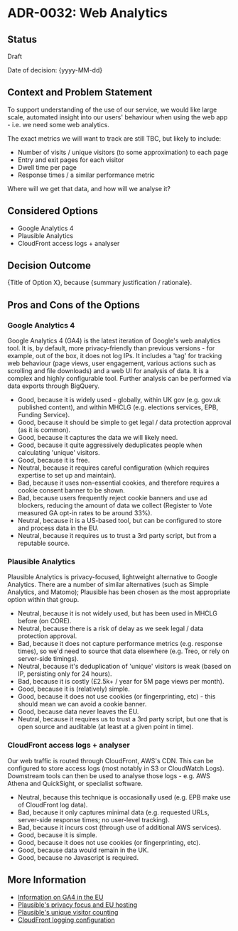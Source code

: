 # ADR-0032: Web Analytics

## Status

Draft

Date of decision: {yyyy-MM-dd}

## Context and Problem Statement

To support understanding of the use of our service, we would like large scale, automated insight into our users'
behaviour when using the web app - i.e. we need some web analytics.

The exact metrics we will want to track are still TBC, but likely to include:
- Number of visits / unique visitors (to some approximation) to each page
- Entry and exit pages for each visitor
- Dwell time per page
- Response times / a similar performance metric

Where will we get that data, and how will we analyse it?

## Considered Options

* Google Analytics 4
* Plausible Analytics
* CloudFront access logs + analyser

## Decision Outcome

{Title of Option X}, because {summary justification / rationale}.

## Pros and Cons of the Options

### Google Analytics 4

Google Analytics 4 (GA4) is the latest iteration of Google's web analytics tool. It is, by default, more privacy-friendly
than previous versions - for example, out of the box, it does not log IPs. It includes a 'tag' for tracking web behaviour
(page views, user engagement, various actions such as scrolling and file downloads) and a web UI for analysis of data. It
is a complex and highly configurable tool. Further analysis can be performed via data exports through BigQuery.

* Good, because it is widely used - globally, within UK gov (e.g. gov.uk published content), and within MHCLG (e.g.
  elections services, EPB, Funding Service).
* Good, because it should be simple to get legal / data protection approval (as it is common).
* Good, because it captures the data we will likely need.
* Good, because it quite aggressively deduplicates people when calculating 'unique' visitors.
* Good, because it is free.
* Neutral, because it requires careful configuration (which requires expertise to set up and maintain).
* Bad, because it uses non-essential cookies, and therefore requires a cookie consent banner to be shown.
* Bad, because users frequently reject cookie banners and use ad blockers, reducing the amount of data we collect
  (Register to Vote measured GA opt-in rates to be around 33%).
* Neutral, because it is a US-based tool, but can be configured to store and process data in the EU.
* Neutral, because it requires us to trust a 3rd party script, but from a reputable source.

### Plausible Analytics

Plausible Analytics is privacy-focused, lightweight alternative to Google Analytics. There are a number of similar
alternatives (such as Simple Analytics, and Matomo); Plausible has been chosen as the most appropriate option within
that group.

* Neutral, because it is not widely used, but has been used in MHCLG before (on CORE).
* Neutral, because there is a risk of delay as we seek legal / data protection approval.
* Bad, because it does not capture performance metrics (e.g. response times), so we'd need to source that data elsewhere
  (e.g. Treo, or rely on server-side timings).
* Neutral, because it's deduplication of 'unique' visitors is weak (based on IP, persisting only for 24 hours).
* Bad, because it is costly (£2.5k+ / year for 5M page views per month).
* Good, because it is (relatively) simple.
* Good, because it does not use cookies (or fingerprinting, etc) - this should mean we can avoid a cookie banner.
* Good, because data never leaves the EU.
* Neutral, because it requires us to trust a 3rd party script, but one that is open source and auditable (at least at a
  given point in time).

### CloudFront access logs + analyser

Our web traffic is routed through CloudFront, AWS's CDN. This can be configured to store access logs (most notably in
S3 or CloudWatch Logs). Downstream tools can then be used to analyse those logs - e.g. AWS Athena and QuickSight, or
specialist software.

* Neutral, because this technique is occasionally used (e.g. EPB make use of CloudFront log data).
* Bad, because it only captures minimal data (e.g. requested URLs, server-side response times; no user-level tracking).
* Bad, because it incurs cost (through use of additional AWS services).
* Good, because it is simple.
* Good, because it does not use cookies (or fingerprinting, etc).
* Good, because data would remain in the UK.
* Good, because no Javascript is required.

## More Information

* [Information on GA4 in the EU](https://support.google.com/analytics/answer/12017362?hl=en)
* [Plausible's privacy focus and EU hosting](https://plausible.io/privacy-focused-web-analytics#hosted-in-the-eu-powered-by-european-owned-cloud-infrastructure)
* [Plausible's unique visitor counting](https://plausible.io/data-policy#how-we-count-unique-users-without-cookies)
* [CloudFront logging configuration](https://docs.aws.amazon.com/AmazonCloudFront/latest/DeveloperGuide/standard-logging.html)